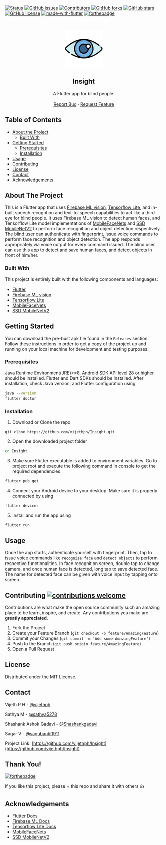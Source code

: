 [![Status](https://img.shields.io/badge/status-active-success.svg?style=flat-square&logo=flutter)](https://github.com/vijethph/Insight)
[![GitHub issues](https://img.shields.io/github/issues/vijethph/Insight?style=flat-square)](https://github.com/vijethph/Insight/issues)
[![Contributors](https://img.shields.io/github/contributors/vijethph/Insight?style=flat-square)](https://github.com/vijethph/Insight/graphs/contributors)
[![GitHub forks](https://img.shields.io/github/forks/vijethph/Insight?color=blue&style=flat-square)](https://github.com/vijethph/Insight/network)
[![GitHub stars](https://img.shields.io/github/stars/vijethph/Insight?color=yellow&style=flat-square)](https://github.com/vijethph/Insight/stargazers)
[![GitHub license](https://img.shields.io/github/license/vijethph/Insight?style=flat-square)](https://github.com/vijethph/Insight/blob/master/LICENSE)
[![made-with-flutter](https://img.shields.io/badge/made%20with-flutter-blue.svg?style=for-the-badge&labelColor=03045e&logo=flutter)](https://reactjs.org)
[![forthebadge](https://forthebadge.com/images/badges/built-by-developers.svg)](https://forthebadge.com)

<br />
<p align="center">
  <a href="https://github.com/vijethph/Insight">
    <img src="assets/eye.png" alt="Logo" width="120" height="120">
  </a>

  <h2 align="center">Insight</h2>

  <p align="center">
    A Flutter app for blind people.
    <br />
    <br />
    <a href="https://github.com/vijethph/Insight/issues">Report Bug</a>
    ·
    <a href="https://github.com/vijethph/Insight/issues">Request Feature</a>
  </p>
</p>

<!-- TABLE OF CONTENTS -->

## Table of Contents

- [About the Project](#about-the-project)
  - [Built With](#built-with)
- [Getting Started](#getting-started)
  - [Prerequisites](#prerequisites)
  - [Installation](#installation)
- [Usage](#usage)
- [Contributing](#contributing)
- [License](#license)
- [Contact](#contact)
- [Acknowledgements](#acknowledgements)

<!-- ABOUT THE PROJECT -->

## About The Project

This is a Flutter app that uses [Firebase ML vision](https://firebase.google.com/docs/ml), [Tensorflow Lite](https://www.tensorflow.org/lite), and in-built speech recogntion and text-to-speech capabilities to act like a third eye for blind people. It uses Firebase ML vision to detect human faces, and Tensorflow Lite model implementations of [MobileFaceNets]() and [SSD MobileNetV2](https://arxiv.org/abs/1801.04381) to perform face recognition and object detection respectively. The blind user can authenticate with fingerprint, issue voice commands to perform face recognition and object detection. The app responds appropriately via voice output for every command issued. The blind user can use this app to detect and save human faces, and detect objects in front of him/her.

### Built With

This project is entirely built with the following components and languages:

- [Flutter](https://flutter.dev/)
- [Firebase ML vision](https://firebase.google.com/docs/ml)
- [Tensorflow Lite](https://www.tensorflow.org/lite)
- [MobileFaceNets](https://arxiv.org/abs/1804.07573)
- [SSD MobileNetV2](https://arxiv.org/abs/1801.04381)

<!-- GETTING STARTED -->

## Getting Started

You can download the pre-built apk file found in the `Releases` section. Follow these instructions in order to get a copy of the project up and running on your local machine for development and testing purposes.

### Prerequisites

Java Runtime Environment(JRE)>=8, Android SDK API level 28 or higher should be installed. Flutter and Dart SDKs should be installed. After installation, check Java version, and Flutter configuration using

```sh
java --version
flutter doctor
```

### Installation

1. Download or Clone the repo

```git
git clone https://github.com/vijethph/Insight.git
```

2. Open the downloaded project folder

```sh
cd Insight
```

3. Make sure Flutter executable is added to environment variables. Go to project root and execute the following command in console to get the required dependencies

```sh
flutter pub get
```

4. Connect your Android device to your desktop. Make sure it is properly connected by using

```sh
flutter devices
```

5. Install and run the app using

```sh
flutter run
```

<!-- USAGE EXAMPLES -->

## Usage

Once the app starts, authenticate yourself with fingerprint. Then, tap to issue voice commands like `recognize face` and `detect objects` to perform respective functionalities. In face recognition screen, double tap to change camera, and once human face is detected, long tap to save detected face. The name for detected face can be given with voice input by tapping onto screen.

<!-- CONTRIBUTING -->

## Contributing [![contributions welcome](https://img.shields.io/badge/contributions-welcome-brightgreen.svg?style=flat-square)](https://github.com/vijethph/Insight/pulls)

Contributions are what make the open source community such an amazing place to be learn, inspire, and create. Any contributions you make are **greatly appreciated**.

1. Fork the Project
2. Create your Feature Branch (`git checkout -b feature/AmazingFeature`)
3. Commit your Changes (`git commit -m 'Add some AmazingFeature'`)
4. Push to the Branch (`git push origin feature/AmazingFeature`)
5. Open a Pull Request

<!-- LICENSE -->

## License

Distributed under the MIT License.

<!-- CONTACT -->

## Contact

Vijeth P H - [@vijethph](https://github.com/vijethph)

Sathya M - [@sathya5278](https://github.com/sathya5278)

Shashank Ashok Gadavi - [@Shashankgadavi](https://github.com/Shashankgadavi)

Sagar V - [@sagubantii1911](https://github.com/sagubantii1911)

Project Link: [https://github.com/vijethph/Insight](https://github.com/vijethph/Insight)

## Thank You!

[![forthebadge](https://forthebadge.com/images/badges/built-with-love.svg)](https://forthebadge.com)

If you like this project, please ⭐ this repo and share it with others 👍

<!-- ACKNOWLEDGEMENTS -->

## Acknowledgements

- [Flutter Docs](https://flutter.dev/docs)
- [Firebase ML Docs](https://firebase.google.com/docs)
- [Tensorflow Lite Docs](https://www.tensorflow.org/lite/guide)
- [MobileFaceNets](https://arxiv.org/abs/1804.07573)
- [SSD MobileNetV2](https://arxiv.org/abs/1801.04381)
